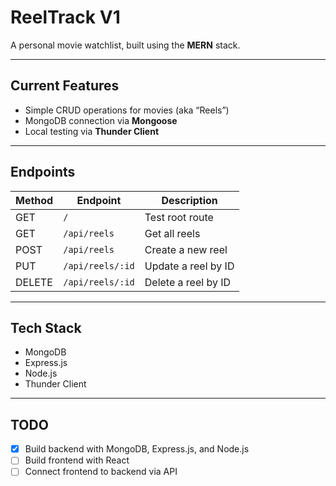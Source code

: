 # ReelTrack V1

A personal movie watchlist, built using the **MERN** stack.

---

## Current Features

- Simple CRUD operations for movies (aka “Reels”)
- MongoDB connection via **Mongoose**
- Local testing via **Thunder Client**

---

## Endpoints

| Method | Endpoint           | Description           |
|--------|--------------------|-----------------------|
| GET    | `/`                | Test root route       |
| GET    | `/api/reels`       | Get all reels         |
| POST   | `/api/reels`       | Create a new reel     |
| PUT    | `/api/reels/:id`   | Update a reel by ID   |
| DELETE | `/api/reels/:id`   | Delete a reel by ID   |

---

## Tech Stack

- MongoDB
- Express.js
- Node.js
- Thunder Client

---

## TODO

- [X] Build backend with MongoDB, Express.js, and Node.js
- [ ] Build frontend with React
- [ ] Connect frontend to backend via API
